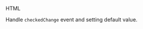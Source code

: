 HTML
<snippet id='switch-binding-html'/>

Handle `checkedChange` event and setting default value. 
<snippet id='switch-event-handle-code'/>